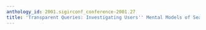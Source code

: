 ```yaml
---
anthology_id: 2001.sigirconf_conference-2001.27
title: 'Transparent Queries: Investigating Users'' Mental Models of Search Engines'
---
```

